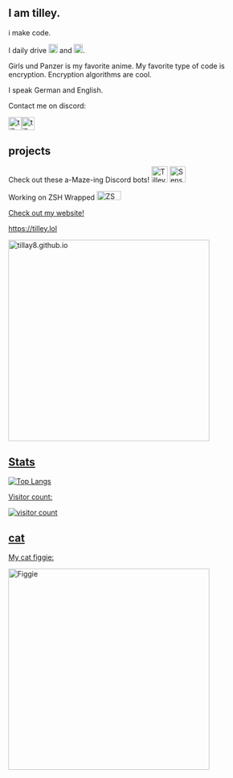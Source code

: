 ## I am tilley. 

i make code. 

I daily drive 
<a href="https://www.qubes-os.org/" target="_blank" rel="noreferrer"><img src="http://www.qubes-os.org/attachment/icons/512x512/apps/qubes-logo-icon.png" width="18" height="18" alt="QubesOS"/></a> and <a href="https://garudalinux.org/" target="_blank" rel="noreferrer"><img src="https://www.nesabamedia.com/wp-content/uploads/2022/11/Garuda-Linux-Logo-1.png" width="18" height="18" alt="Garuda Linux"/></a>. 

Girls und Panzer is my favorite anime. My favorite type of code is encryption. Encryption algorithms are cool.

I speak German and English.

Contact me on discord:

<a href="https://discord.com/users/1239747535120236616" target="_blank" rel="noreferrer"><img src="https://cdn.discordapp.com/avatars/1239747535120236616/df9d110fa7a3e5f4d3a947088d5d8094" height="26" alt="tillay8"/></a><a href="https://discord.com/users/1239747535120236616" target="_blank" rel="noreferrer"><img src="https://github.com/user-attachments/assets/f01dc5a3-5dcd-4b74-8741-497711f45ed0" height="26" alt="tillay8"/></a>

## projects

Check out these a-Maze-ing Discord bots!
<a href="https://discord.com/oauth2/authorize?client_id=1333247177606299661" target="_blank" rel="noreferrer"><img src="https://cdn.discordapp.com/app-icons/1333247177606299661/ac3f6739661fd4d7998bb759fd585735.png" width="32" height="32" alt="Tilley Maze Bot" /></a>  <a href="https://discord.com/oauth2/authorize?client_id=1335044960898252830" target="_blank" rel="noreferrer"><img src="https://cdn.discordapp.com/app-icons/1335044960898252830/1d51a3dbd58233e2576de04eb4a017a1.png" width="32" height="32" alt="Sense's Maze Solver" /></a>
  
Working on ZSH Wrapped <a href="https://github.com/tillay8/zsh-wrapped" target="_blank" rel="noreferrer"><img src="https://github.com/user-attachments/assets/b996f224-464e-4734-8068-0b215c95c915" height="18" width="48" alt="ZSH Wrapped" />

Check out my website!

https://tilley.lol

<a href="https://tilley.lol" target="_blank" rel="noreferrer"><img src="https://github.com/user-attachments/assets/0d3ecf3b-f802-4137-860a-c0512d2105ac" height="400" alt="tillay8.github.io" />

## Stats
![Top Langs](https://github-readme-stats.vercel.app/api/top-langs/?username=tillay&layout=compact&theme=transparent)

Visitor count:

![visitor count](https://profile-counter.glitch.me/tillay8/count.svg)

## cat

My cat figgie:

<img src="https://github.com/user-attachments/assets/72715955-f7a5-43d8-8d81-d07cadfcc8df" alt="Figgie" width="400"/>
